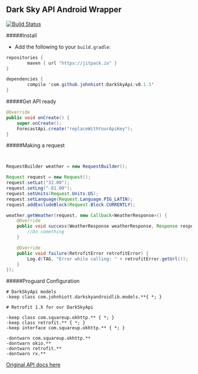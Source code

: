 Dark Sky API Android Wrapper
------------------

[![Build Status](https://travis-ci.org/johnhiott/DarkSkyApi.png?branch=master)](https://travis-ci.org/johnhiott/DarkSkyApi)


#####Install

 - 	Add the following to your `build.gradle`:

```java
repositories {
	    maven { url "https://jitpack.io" }
}

dependencies {
	    compile 'com.github.johnhiott:DarkSkyApi:v0.1.5'
}

```

#####Get API ready
```java
@Override
public void onCreate() {
    super.onCreate();
    ForecastApi.create("replaceWithYourApiKey");
}
```


#####Making a request
```java


RequestBuilder weather = new RequestBuilder();

Request request = new Request();
request.setLat("32.00");
request.setLng("-81.00");
request.setUnits(Request.Units.US);
request.setLanguage(Request.Language.PIG_LATIN);
request.addExcludeBlock(Request.Block.CURRENTLY);

weather.getWeather(request, new Callback<WeatherResponse>() {
    @Override
    public void success(WeatherResponse weatherResponse, Response response) {
        //Do something
    }

    @Override
    public void failure(RetrofitError retrofitError) {
        Log.d(TAG, "Error while calling: " + retrofitError.getUrl());
    }
});


```

#####Proguard Configuration

```
# DarkSkyApi models
-keep class com.johnhiott.darkskyandroidlib.models.**{ *; }

# Retrofit 1.X for our DarkSkyApi

-keep class com.squareup.okhttp.** { *; }
-keep class retrofit.** { *; }
-keep interface com.squareup.okhttp.** { *; }

-dontwarn com.squareup.okhttp.**
-dontwarn okio.**
-dontwarn retrofit.**
-dontwarn rx.**
```


[Original API docs here](https://developer.forecast.io/docs/v2)
